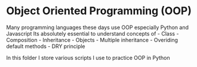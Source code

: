 # Object Oriented Programming (OOP)

Many programming languages these days use OOP especially Python and Javascript
Its absolutely essential to understand concepts of
	- Class
	- Composition
	- Inheritance
	- Objects
	- Multiple inheritance
	- Overiding default methods
	- DRY principle

In this folder I store various scripts I use to practice OOP in Python
